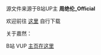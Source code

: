 源文件来源于B站UP主 **周绝伦_Official**

欢迎前往 [这里](https://www.bilibili.com/video/BV12K4y1J7Ca) 自行下载



关于嘉然： 

B站 VUP  [主页在这里](https://space.bilibili.com/672328094/)